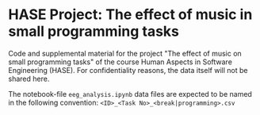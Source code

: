 # HASE Project: The effect of music in small programming tasks

Code and supplemental material for the project "The effect of music on small programming tasks" of the course 
Human Aspects in Software Engineering (HASE). For confidentiality reasons, the data itself will not be shared here.

The notebook-file `eeg_analysis.ipynb` data files are expected to be named in the following convention:
`<ID>_<Task No>_<break|programming>.csv`